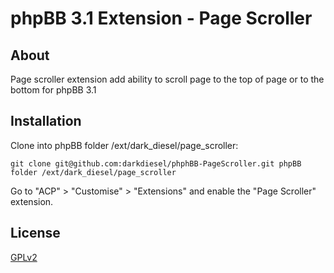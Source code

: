 # phpBB 3.1 Extension - Page Scroller

## About

Page scroller extension add ability to scroll page to the top of page or to the bottom for phpBB 3.1

## Installation

Clone into phpBB folder /ext/dark_diesel/page_scroller:

    git clone git@github.com:darkdiesel/phphBB-PageScroller.git phpBB folder /ext/dark_diesel/page_scroller

Go to "ACP" > "Customise" > "Extensions" and enable the "Page Scroller" extension.

## License

[GPLv2](license.txt)